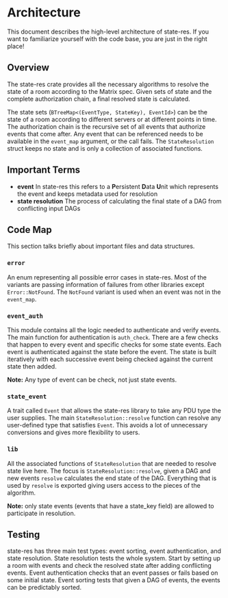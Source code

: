 # Architecture

This document describes the high-level architecture of state-res.
If you want to familiarize yourself with the code base, you are just in the right place!

## Overview

The state-res crate provides all the necessary algorithms to resolve the state of a
room according to the Matrix spec. Given sets of state and the complete authorization
chain, a final resolved state is calculated.

The state sets (`BTreeMap<(EventType, StateKey), EventId>`) can be the state of a room
according to different servers or at different points in time. The authorization chain
is the recursive set of all events that authorize events that come after.
Any event that can be referenced needs to be available in the `event_map` argument,
or the call fails. The `StateResolution` struct keeps no state and is only a
collection of associated functions.

## Important Terms

 - **event** In state-res this refers to a **P**ersistent **D**ata **U**nit which
 represents the event and keeps metadata used for resolution
 - **state resolution** The process of calculating the final state of a DAG from
 conflicting input DAGs

## Code Map

This section talks briefly about important files and data structures.

### `error`

An enum representing all possible error cases in state-res. Most of the variants are
passing information of failures from other libraries except `Error::NotFound`.
The `NotFound` variant is used when an event was not in the `event_map`.

### `event_auth`

This module contains all the logic needed to authenticate and verify events.
The main function for authentication is `auth_check`. There are a few checks
that happen to every event and specific checks for some state events.
Each event is authenticated against the state before the event.
The state is built iteratively with each successive event being checked against
the current state then added. 

**Note:** Any type of event can be check, not just state events.

### `state_event`

A trait called `Event` that allows the state-res library to take any PDU type the user
supplies. The main `StateResolution::resolve` function can resolve any user-defined
type that satisfies `Event`. This avoids a lot of unnecessary conversions and
gives more flexibility to users.

### `lib`

All the associated functions of `StateResolution` that are needed to resolve state live
here. The focus is `StateResolution::resolve`, given a DAG and new events
`resolve` calculates the end state of the DAG. Everything that is used by `resolve`
is exported giving users access to the pieces of the algorithm.

**Note:** only state events (events that have a state_key field) are allowed to
participate in resolution.

## Testing

state-res has three main test types: event sorting, event authentication, and state
resolution. State resolution tests the whole system. Start by setting up a room with
events and check the resolved state after adding conflicting events.
Event authentication checks that an event passes or fails based on some initial state.
Event sorting tests that given a DAG of events, the events can be predictably sorted.
